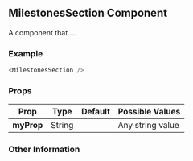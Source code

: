 ## MilestonesSection Component
A component that ...

### Example

```js
<MilestonesSection />
```

### Props

| Prop          | Type     | Default     | Possible Values
| ------------- | -------- | ----------- | ---------------------------------------------
| **myProp**    | String   |             | Any string value


### Other Information
